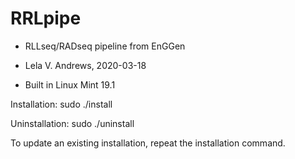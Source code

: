 # RRLpipe

* RLLseq/RADseq pipeline from EnGGen  

* Lela V. Andrews, 2020-03-18  

* Built in Linux Mint 19.1  

Installation: sudo ./install  

Uninstallation: sudo ./uninstall  

To update an existing installation, repeat the installation command.
